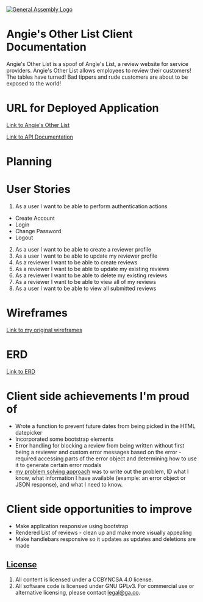 
[![General Assembly Logo](https://camo.githubusercontent.com/1a91b05b8f4d44b5bbfb83abac2b0996d8e26c92/687474703a2f2f692e696d6775722e636f6d2f6b6538555354712e706e67)](https://generalassemb.ly/education/web-development-immersive)

# Angie's Other List Client Documentation
Angie's Other List is a spoof of Angie's List, a review website for service providers.
Angie's Other List allows employees to review their customers! The tables have turned! Bad tippers and rude customers are about to be exposed to the world!

# URL for Deployed Application

[Link to Angie's Other List](https://awoodrum87.github.io/angies-other-list-client/index.html)

[Link to API Documentation](https://github.com/awoodrum87/api-angies-other-list)

# Planning
# User Stories
1. As a user I want to be able to perform authentication actions
- Create Account
- Login
- Change Password
- Logout
2. As a user I want to be able to create a reviewer profile
3. As a user I want to be able to update my reviewer profile
4. As a reviewer I want to be able to create reviews
5. As a reviewer I want to be able to update my existing reviews
6. As a reviewer I want to be able to delete my existing reviews
7. As a reviewer I want to be able to view all of my reviews
8. As a user I want to be able to view all submitted reviews
# Wireframes
[Link to my original wireframes](https://goo.gl/photos/FzSKefbGBrSextMk7)
# ERD
[Link to ERD](https://goo.gl/photos/iDN9jtu21tM6BFPGA)

# Client side achievements I'm proud of
- Wrote a function to prevent future dates from being picked in the HTML datepicker
- Incorporated some bootstrap elements
- Error handling for blocking a review from being written without first being a reviewer and custom error messages based on the error - required accessing parts of the error object and determining how to use it to generate certain error modals
- [my problem solving approach](https://goo.gl/photos/CKKZtKAqCFqeyavw6) was to write out the problem, ID what I know, what information I have available (example: an error object or JSON response), and what I need to know. 

# Client side opportunities to improve
- Make application responsive using bootstrap
- Rendered List of reviews - clean up and make more visually appealing
- Make handlebars responsive so it updates as updates and deletions are made

## [License](LICENSE)

1.  All content is licensed under a CC­BY­NC­SA 4.0 license.
1.  All software code is licensed under GNU GPLv3. For commercial use or
    alternative licensing, please contact legal@ga.co.
